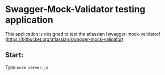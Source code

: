 # Swagger-Mock-Validator testing application

This application is designed to test the atlassian [swagger-mock-validator] (https://bitbucket.org/atlassian/swagger-mock-validator)

## Start: 

Type `node server.js`